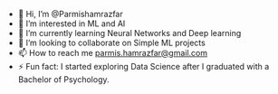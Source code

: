 - 👋 Hi, I’m @Parmishamrazfar
- 👀 I’m interested in ML and AI
- 🌱 I’m currently learning Neural Networks and Deep learning
- 💞️ I’m looking to collaborate on Simple ML projects
- 📫 How to reach me parmis.hamrazfar@gmail.com
- ⚡ Fun fact: I started exploring Data Science after I graduated with a Bachelor of Psychology.

<!---
Parmishamrazfar/Parmishamrazfar is a ✨ special ✨ repository because its `README.md` (this file) appears on your GitHub profile.
You can click the Preview link to take a look at your changes.
--->
